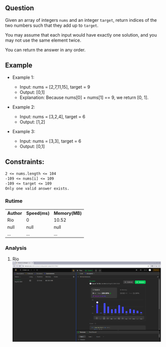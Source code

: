 

## Question

Given an array of integers <code>nums</code> and an integer <code>target</code>, return indices of the two numbers such that they add up to <code>target</code>.

You may assume that each input would have exactly one solution, and you may not use the same element twice.

You can return the answer in any order.

## Example

- Example 1:

    * Input: nums = [2,7,11,15], target = 9
    * Output: [0,1]
    * Explanation: Because nums[0] + nums[1] == 9, we return [0, 1].
- Example 2:

    * Input: nums = [3,2,4], target = 6
    * Output: [1,2]
- Example 3:

    * Input: nums = [3,3], target = 6
    * Output: [0,1]

## Constraints:

    2 <= nums.length <= 104
    -109 <= nums[i] <= 109
    -109 <= target <= 109
    Only one valid answer exists.

### Rutime
<table>
  <tr>
    <th>Author</th>
    <th>Speed(ms)</th>
    <th>Memory(MB)</th>
  </tr>
  <tr>
    <td>Rio</td>
    <td>0</td>
    <td>10.52</td>
  </tr>
  <tr>
    <td>null</td>
    <td>null</td >
    <td>null</td>
  </tr>
  <tr>
    <td>...</td>
    <td>...</td>
    <td>...</td>
  </tr>
</table>


### Analysis
1. Rio 
![im](img/rio.png)